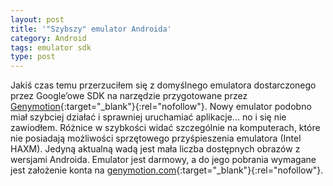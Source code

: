```yaml
---
layout: post
title: '"Szybszy" emulator Androida'
category: Android
tags: emulator sdk
type: post
---
```

Jakiś czas temu przerzuciłem się z domyślnego emulatora dostarczonego przez Google’owe SDK na narzędzie przygotowane przez [Genymotion](http://genymotion.com){:target="_blank"}{:rel="nofollow"}. Nowy emulator podobno miał szybciej działać i sprawniej uruchamiać aplikacje... no i się nie zawiodłem. Różnice w szybkości widać szczególnie na komputerach, które nie posiadają możliwości sprzętowego przyśpieszenia emulatora (Intel HAXM). Jedyną aktualną wadą jest mała liczba dostępnych obrazów z wersjami Androida. Emulator jest darmowy, a do jego pobrania wymagane jest założenie konta na [genymotion.com](http://genymotion.com){:target="_blank"}{:rel="nofollow"}.
